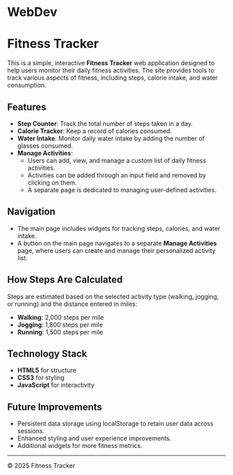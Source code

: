 # WebDev
# Fitness Tracker

This is a simple, interactive **Fitness Tracker** web application designed to help users monitor their daily fitness activities. The site provides tools to track various aspects of fitness, including steps, calorie intake, and water consumption.

## Features

- **Step Counter**: Track the total number of steps taken in a day.
- **Calorie Tracker**: Keep a record of calories consumed.
- **Water Intake**: Monitor daily water intake by adding the number of glasses consumed.
- **Manage Activities**: 
  - Users can add, view, and manage a custom list of daily fitness activities.
  - Activities can be added through an input field and removed by clicking on them.
  - A separate page is dedicated to managing user-defined activities.

## Navigation

- The main page includes widgets for tracking steps, calories, and water intake.
- A button on the main page navigates to a separate **Manage Activities** page, where users can create and manage their personalized activity list.

## How Steps Are Calculated

Steps are estimated based on the selected activity type (walking, jogging, or running) and the distance entered in miles:
- **Walking**: 2,000 steps per mile
- **Jogging**: 1,800 steps per mile
- **Running**: 1,500 steps per mile

## Technology Stack

- **HTML5** for structure
- **CSS3** for styling
- **JavaScript** for interactivity

## Future Improvements

- Persistent data storage using localStorage to retain user data across sessions.
- Enhanced styling and user experience improvements.
- Additional widgets for more fitness metrics.

---

© 2025 Fitness Tracker
